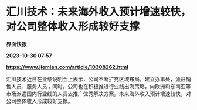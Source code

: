 # 汇川技术：未来海外收入预计增速较快，对公司整体收入形成较好支撑
**界面快报**

**2023-10-30 07:57**

**https://www.jiemian.com/article/10308262.html**

汇川技术近日在业绩说明会上表示，公司不断扩充区域布局，建立办事处，派驻销售人员、服务人员；同时，公司也在积极推进行业线出海策略，向欧洲和东南亚等市场派遣国内行业线的人员去推广优秀解决方案。未来海外收入预计增速较快，对公司整体收入形成较好支撑。
